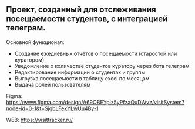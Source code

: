 <h2>Проект, созданный для отслеживания посещаемости студентов, с интеграцией телеграм.</h2>
Основной функционал:
<ul>
  <li>Создание ежедневных отчётов о посещаемости (старостой или куратором)</li>
  <li>Уведомление о количестве студентов куратору через бота телеграм</li>
  <li>Редактирование информации о студентах и группы</li>
  <li>Выгрузка посещаемости в таблицу excel по месяцам</li>
  <li>Выдача ролей пользователям</li>
</ul>

<p><span>Figma:</span> <a href="https://www.figma.com/design/A69OBEYplz5yPfzaQuDWvz/visitSystem?node-id=0-1&t=SjgbLFekYLwUu4By-1">https://www.figma.com/design/A69OBEYplz5yPfzaQuDWvz/visitSystem?node-id=0-1&t=SjgbLFekYLwUu4By-1</a></p>
<p><span>WEB:</span> <a href="https://visittracker.ru/">https://visittracker.ru/</a></p>
